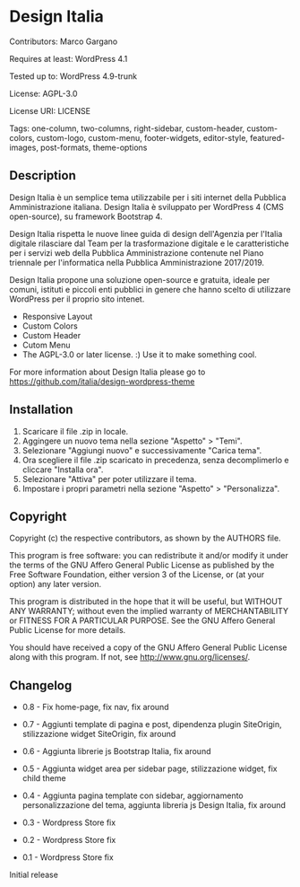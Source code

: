 # Design Italia

Contributors: Marco Gargano

Requires at least: WordPress 4.1

Tested up to: WordPress 4.9-trunk

License: AGPL-3.0

License URI: LICENSE

Tags: one-column, two-columns, right-sidebar, custom-header, custom-colors, custom-logo, custom-menu, footer-widgets, editor-style, featured-images, post-formats, theme-options


## Description

Design Italia è un semplice tema utilizzabile per i siti internet della Pubblica Amministrazione italiana. Design Italia è sviluppato per WordPress 4 (CMS open-source), su framework Bootstrap 4. 

Design Italia rispetta le nuove linee guida di design dell'Agenzia per l'Italia digitale rilasciare dal Team per la trasformazione digitale e le caratteristiche per i servizi web della Pubblica Amministrazione contenute nel Piano triennale per l'informatica nella Pubblica Amministrazione 2017/2019. 

Design Italia propone una soluzione open-source e gratuita, ideale per comuni, istituti e piccoli enti pubblici in genere che hanno scelto di utilizzare WordPress per il proprio sito intenet.

* Responsive Layout
* Custom Colors
* Custom Header
* Cutom Menu
* The AGPL-3.0 or later license. :) Use it to make something cool.

For more information about Design Italia please go to https://github.com/italia/design-wordpress-theme


## Installation

1. Scaricare il file .zip in locale.
2. Aggingere un nuovo tema nella sezione "Aspetto" > "Temi".
3. Selezionare "Aggiungi nuovo" e successivamente "Carica tema".
4. Ora scegliere il file .zip scaricato in precedenza, senza decomplimerlo e cliccare "Installa ora".
5. Selezionare "Attiva" per poter utilizzare il tema.
6. Impostare i propri parametri nella sezione "Aspetto" > "Personalizza".


## Copyright

Copyright (c) the respective contributors, as shown by the AUTHORS file.

This program is free software: you can redistribute it and/or modify
it under the terms of the GNU Affero General Public License as published
by the Free Software Foundation, either version 3 of the License, or
(at your option) any later version.

This program is distributed in the hope that it will be useful,
but WITHOUT ANY WARRANTY; without even the implied warranty of
MERCHANTABILITY or FITNESS FOR A PARTICULAR PURPOSE.  See the
GNU Affero General Public License for more details.

You should have received a copy of the GNU Affero General Public License
along with this program.  If not, see <http://www.gnu.org/licenses/>.


## Changelog

* 0.8 - Fix home-page, fix nav, fix around

* 0.7 - Aggiunti template di pagina e post, dipendenza plugin SiteOrigin, stilizzazione widget SiteOrigin, fix around

* 0.6 - Aggiunta librerie js Bootstrap Italia, fix around

* 0.5 - Aggiunta widget area per sidebar page, stilizzazione widget, fix child theme

* 0.4 - Aggiunta pagina template con sidebar, aggiornamento personalizzazione del tema, aggiunta libreria js Design Italia, fix around

* 0.3 - Wordpress Store fix

* 0.2 - Wordpress Store fix

* 0.1 - Wordpress Store fix

Initial release
